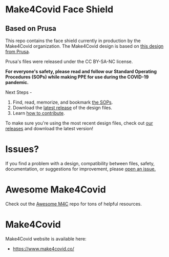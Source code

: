 # Make4Covid Face Shield
## Based on Prusa

This repo contains the face shield currently in production by the Make4Covid
organization. The Make4Covid design is based on [this design from Prusa](https://www.prusaprinters.org/prints/25857-prusa-protective-face-shield-rc3).

Prusa's files were released under the CC BY-SA-NC license.

**For everyone's safety, please read and follow our Standard Operating Procedures (SOPs) while making PPE for use during the COVID-19 pandemic.**

Next Steps - 
1. Find, read, memorize, and bookmark [the SOPs](https://github.com/make4covid/sop).
2. Download the [latest release](https://github.com/make4covid/face-shield/releases) of the design files.
1. Learn [how to contribute](https://github.com/make4covid/face-shield/blob/master/CONTRIBUTING.md).

To make sure you're using the most recent design files, check out [our releases](https://github.com/make4covid/face-shield/releases) and download the latest version!

# Issues?
If you find a problem with a design, compatibility between files, safety, documentation, or suggestions for improvement, please [open an issue.](https://github.com/make4covid/face-shield/issues/new?assignees=&labels=&template=design-issue-template.md&title=)

# Awesome Make4Covid
Check out the [Awesome M4C](https://github.com/make4covid/awesome-make4covid) repo for tons of helpful resources.

# Make4Covid
Make4Covid website is available here:

* https://www.make4covid.co/

